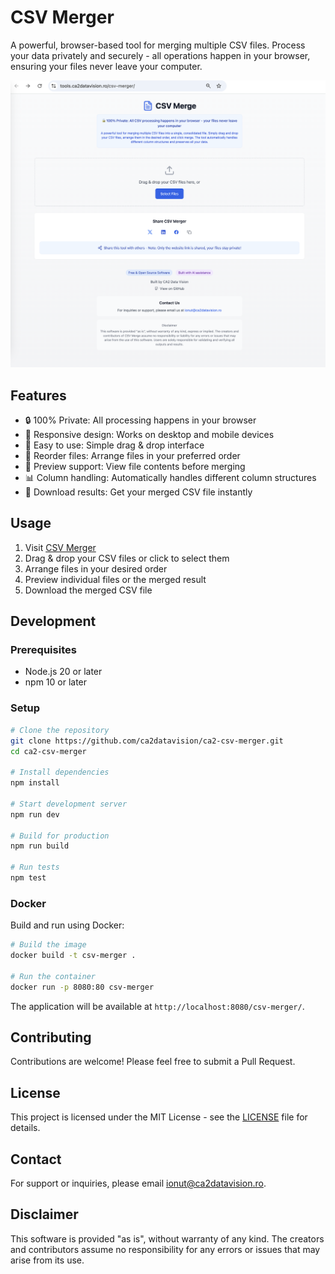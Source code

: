 # CSV Merger

A powerful, browser-based tool for merging multiple CSV files. Process your data privately and securely - all operations happen in your browser, ensuring your files never leave your computer.

![CSV Merger Screenshot](https://github.com/ca2datavision/ca2-csv-merger/raw/main/screenshot.png)

## Features

- 🔒 100% Private: All processing happens in your browser
- 📱 Responsive design: Works on desktop and mobile devices
- 🎯 Easy to use: Simple drag & drop interface
- 🔄 Reorder files: Arrange files in your preferred order
- 👀 Preview support: View file contents before merging
- 📊 Column handling: Automatically handles different column structures
- 💾 Download results: Get your merged CSV file instantly

## Usage

1. Visit [CSV Merger](https://tools.ca2datavision.ro/csv-merger/)
2. Drag & drop your CSV files or click to select them
3. Arrange files in your desired order
4. Preview individual files or the merged result
5. Download the merged CSV file

## Development

### Prerequisites

- Node.js 20 or later
- npm 10 or later

### Setup

```bash
# Clone the repository
git clone https://github.com/ca2datavision/ca2-csv-merger.git
cd ca2-csv-merger

# Install dependencies
npm install

# Start development server
npm run dev

# Build for production
npm run build

# Run tests
npm test
```

### Docker

Build and run using Docker:

```bash
# Build the image
docker build -t csv-merger .

# Run the container
docker run -p 8080:80 csv-merger
```

The application will be available at `http://localhost:8080/csv-merger/`.

## Contributing

Contributions are welcome! Please feel free to submit a Pull Request.

## License

This project is licensed under the MIT License - see the [LICENSE](LICENSE) file for details.

## Contact

For support or inquiries, please email [ionut@ca2datavision.ro](mailto:ionut@ca2datavision.ro).

## Disclaimer

This software is provided "as is", without warranty of any kind. The creators and contributors assume no responsibility for any errors or issues that may arise from its use.